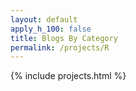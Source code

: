 ```yaml
---
layout: default
apply_h_100: false
title: Blogs By Category
permalink: /projects/R
---
```


{% include projects.html %}